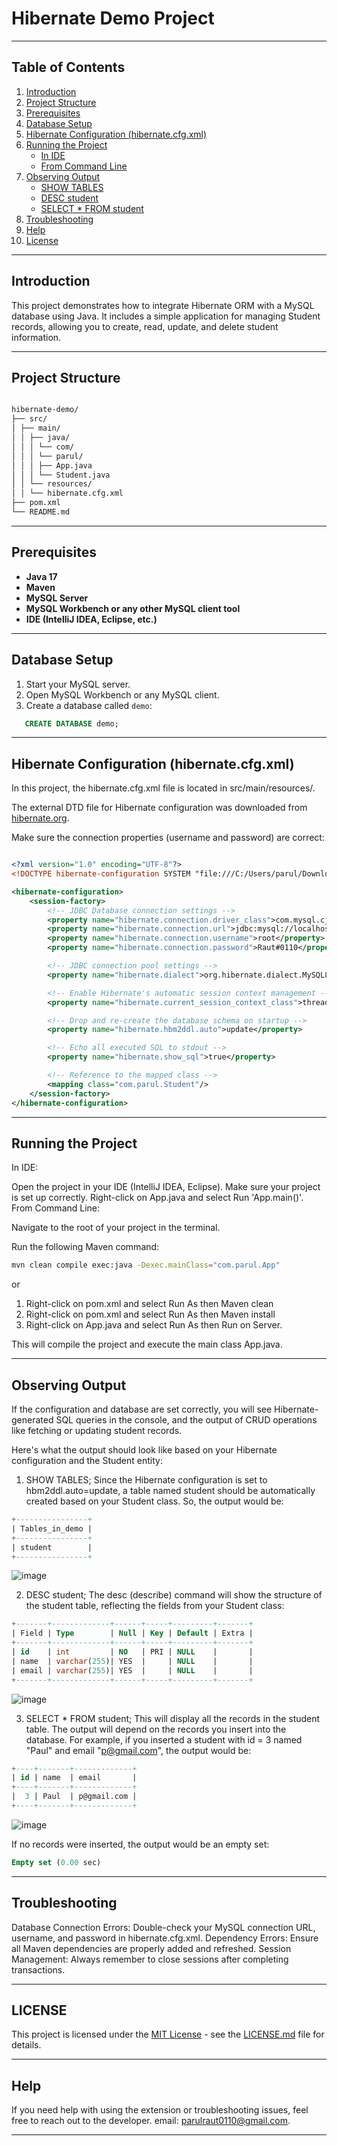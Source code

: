 # Hibernate Demo Project

---

## Table of Contents

1. [Introduction](#introduction)
2. [Project Structure](#project-structure)
3. [Prerequisites](#prerequisites)
4. [Database Setup](#database-setup)
5. [Hibernate Configuration (hibernate.cfg.xml)](#hibernate-configuration-hibernatecfgxml)
6. [Running the Project](#running-the-project)
   - [In IDE](#in-ide)
   - [From Command Line](#from-command-line)
7. [Observing Output](#observing-output)
   - [SHOW TABLES](#show-tables)
   - [DESC student](#desc-student)
   - [SELECT * FROM student](#select--from-student)
8. [Troubleshooting](#troubleshooting)
9. [Help](#help)
10. [License](#license)

---

## Introduction

This project demonstrates how to integrate Hibernate ORM with a MySQL database using Java. It includes a simple application for managing Student records, allowing you to create, read, update, and delete student information.

---

## Project Structure

```bash

hibernate-demo/
├── src/
│ ├── main/
│ │ ├── java/
│ │ │ └── com/
│ │ │ └── parul/
│ │ │ ├── App.java
│ │ │ └── Student.java
│ │ └── resources/
│ │ └── hibernate.cfg.xml
├── pom.xml
└── README.md

```
---

## Prerequisites

- **Java 17**
- **Maven**
- **MySQL Server**
- **MySQL Workbench or any other MySQL client tool**
- **IDE (IntelliJ IDEA, Eclipse, etc.)**
---
## Database Setup

1. Start your MySQL server.
2. Open MySQL Workbench or any MySQL client.
3. Create a database called `demo`:
```sql
   CREATE DATABASE demo;
```
---
## Hibernate Configuration (hibernate.cfg.xml)

In this project, the hibernate.cfg.xml file is located in src/main/resources/.

The external DTD file for Hibernate configuration was downloaded from [hibernate.org](https://hibernate.org/dtd/).

Make sure the connection properties (username and password) are correct:

```xml

<?xml version="1.0" encoding="UTF-8"?>
<!DOCTYPE hibernate-configuration SYSTEM "file:///C:/Users/parul/Downloads/hibernate-configuration-3.0.dtd">

<hibernate-configuration>
    <session-factory>
        <!-- JDBC Database connection settings -->
        <property name="hibernate.connection.driver_class">com.mysql.cj.jdbc.Driver</property>
        <property name="hibernate.connection.url">jdbc:mysql://localhost:3306/demo</property>
        <property name="hibernate.connection.username">root</property>
        <property name="hibernate.connection.password">Raut#0110</property>

        <!-- JDBC connection pool settings -->
        <property name="hibernate.dialect">org.hibernate.dialect.MySQL8Dialect</property>

        <!-- Enable Hibernate's automatic session context management -->
        <property name="hibernate.current_session_context_class">thread</property>

        <!-- Drop and re-create the database schema on startup -->
        <property name="hibernate.hbm2ddl.auto">update</property>

        <!-- Echo all executed SQL to stdout -->
        <property name="hibernate.show_sql">true</property>

        <!-- Reference to the mapped class -->
        <mapping class="com.parul.Student"/>
    </session-factory>
</hibernate-configuration>

```
---

## Running the Project
In IDE:

Open the project in your IDE (IntelliJ IDEA, Eclipse).
Make sure your project is set up correctly.
Right-click on App.java and select Run 'App.main()'.
From Command Line:

Navigate to the root of your project in the terminal.

Run the following Maven command:

```bash
mvn clean compile exec:java -Dexec.mainClass="com.parul.App"
```
or

1. Right-click on pom.xml and select Run As then  Maven clean
2. Right-click on pom.xml and select Run As then Maven install
3. Right-click on App.java and select Run As then Run on Server.

This will compile the project and execute the main class App.java.

---

## Observing Output
If the configuration and database are set correctly, you will see Hibernate-generated SQL queries in the console, and the output of CRUD operations like fetching or updating student records.

Here's what the output should look like based on your Hibernate configuration and the Student entity:

1. SHOW TABLES;
Since the Hibernate configuration is set to hbm2ddl.auto=update, a table named student should be automatically created based on your Student class. So, the output would be:

```sql
+----------------+
| Tables_in_demo |
+----------------+
| student        |
+----------------+

```
![image](https://github.com/user-attachments/assets/2ca4d2fc-4cc8-4495-8937-6caf4f599ced)


2. DESC student;
The desc (describe) command will show the structure of the student table, reflecting the fields from your Student class:
```sql
+-------+-------------+------+-----+---------+-------+
| Field | Type        | Null | Key | Default | Extra |
+-------+-------------+------+-----+---------+-------+
| id    | int         | NO   | PRI | NULL    |       |
| name  | varchar(255)| YES  |     | NULL    |       |
| email | varchar(255)| YES  |     | NULL    |       |
+-------+-------------+------+-----+---------+-------+

```

![image](https://github.com/user-attachments/assets/e7e2dd5e-fc7b-41cb-b329-27f808d0c760)


3. SELECT * FROM student;
This will display all the records in the student table. The output will depend on the records you insert into the database. For example, if you inserted a student with id = 3 named "Paul" and email "p@gmail.com", the output would be:
```sql
+----+-------+-------------+
| id | name  | email       |
+----+-------+-------------+
|  3 | Paul  | p@gmail.com |
+----+-------+-------------+

```
![image](https://github.com/user-attachments/assets/2c5655cc-d8b9-47e4-b779-d78005bed8e9)



   If no records were inserted, the output would be an empty set:

```sql
Empty set (0.00 sec)
```

---

## Troubleshooting
Database Connection Errors: Double-check your MySQL connection URL, username, and password in hibernate.cfg.xml.
Dependency Errors: Ensure all Maven dependencies are properly added and refreshed.
Session Management: Always remember to close sessions after completing transactions.

---

## LICENSE

This project is licensed under the [MIT License](https://opensource.org/licenses/MIT) - see the [LICENSE.md](https://github.com/parulraut0110/HibernateDemo/blob/main/LICENSE.md) file for details.

---

## Help
If you need help with using the extension or troubleshooting issues, feel free to reach out to the developer. email: parulraut0110@gmail.com.

---
